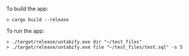 To build the app:

```terminal
> cargo build --release
```

To run the app:

```terminal
> ./target/release/untabify.exe dir "~/test_files"
> ./target/release/untabify.exe file "~/test_files/test.sql" -s 5
```